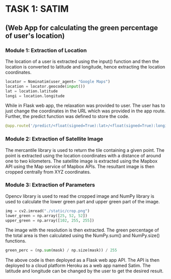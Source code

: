 # TASK 1: SATIM
## (Web App for calculating the green percentage of user's location)
### Module 1: Extraction of Location

The location of a user is extracted using the input() function and then the location is converted to latitude and longitude, hence extracting the location coordinates.
```python
locator = Nominatim(user_agent= "Google Maps")
location = locator.geocode(input())
lat = location.latitude
longi = location.longitude
```
While in Flask web app, the relaxation was provided to user. The user has to just change the coordinates in the URL which was provided in the app route. Further, the predict function was defined to store the code.
```python
@app.route('/predict/<float(signed=True):lat>/<float(signed=True):longi>',methods=['GET','POST'])
```

### Module 2: Extraction of Satellite Image

The mercantile library is used to return the tile containing a given point. The point is extracted using the location coordinates with a distance of around one to two kilometers. The satellite image is extracted using the Mapbox API using the Map service of Mapbox APIs. The resultant image is then cropped centrally from XYZ coordinates. 

### Module 3: Extraction of Parameters

Opencv library is used to read the cropped image and NumPy library is used to calculate the lower green part and upper green part of the image. 
```python
img = cv2.imread("./static/crop.png")
lower_green = np.array([25, 52, 52])
upper_green = np.array([102, 255, 255])
```
The image with the resolution is then extracted. The green percentage of the total area is then calculated using the NumPy.sum() and NumPy.size() functions.
```python
green_perc = (np.sum(mask) / np.size(mask)) / 255
```
The above code is then deployed as a Flask web app API. The API is then deployed to a cloud platform Heroku as a web app named Satim. The latitude and longitude can be changed by the user to get the desired result.

